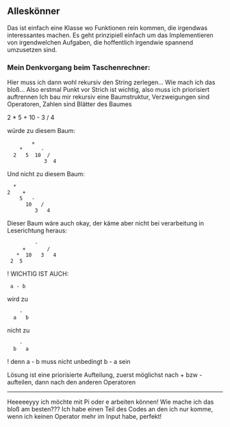 ## Alleskönner

Das ist einfach eine Klasse wo Funktionen rein kommen, die irgendwas interessantes machen.
Es geht prinzipiell einfach um das Implementieren von irgendwelchen Aufgaben, die hoffentlich irgendwie spannend umzusetzen sind.

### Mein Denkvorgang beim Taschenrechner:

Hier muss ich dann wohl rekursiv den String zerlegen...
Wie mach ich das bloß...
Also erstmal Punkt vor Strich ist wichtig, also muss ich priorisiert auftrennen
Ich bau mir rekursiv eine Baumstruktur, Verzweigungen sind Operatoren, Zahlen sind Blätter des Baumes

2 * 5 + 10 - 3 / 4   

würde zu diesem Baum:

            +
        *      -
      2   5  10  /
                3  4


Und nicht zu diesem Baum:

	  *
    2    +
        5   -
          10   /
             3   4


Dieser Baum wäre auch okay, der käme aber nicht bei verarbeitung in Leserichtung heraus:

	         -
	     +       /
	   *  10   3   4
	 2  5

! WICHTIG IST AUCH:

	 a - b

wird zu 

	    -
	  a   b

nicht zu

	    -
	  b   a

! denn a - b muss nicht unbedingt b - a sein

Lösung ist eine priorisierte Aufteilung, zuerst möglichst nach + bzw - aufteilen, dann nach den anderen Operatoren

---

Heeeeeyyy ich möchte mit Pi oder e arbeiten können! Wie mache ich das bloß am besten???
Ich habe einen Teil des Codes an den ich nur komme, wenn ich keinen Operator mehr im Input habe, perfekt!
